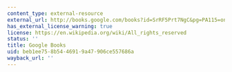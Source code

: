 ```yaml
---
content_type: external-resource
external_url: http://books.google.com/books?id=SrRF5Prt7NgC&pg=PA115=onepage
has_external_license_warning: true
license: https://en.wikipedia.org/wiki/All_rights_reserved
status: ''
title: Google Books
uid: beb1ee75-8b54-4691-9a47-906ce557686a
wayback_url: ''
---
```

